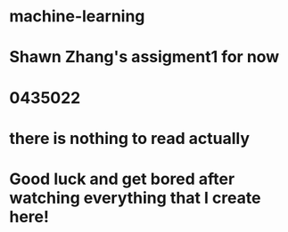 # machine-learning

# Shawn Zhang's assigment1 for now
# 0435022
# there is nothing to read actually
# Good luck and get bored after watching everything that I create here! 

